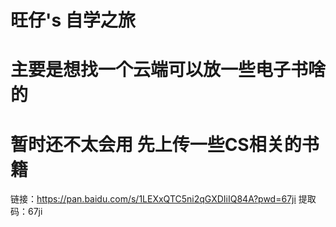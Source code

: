 # 旺仔's 自学之旅
# 主要是想找一个云端可以放一些电子书啥的
# 暂时还不太会用 先上传一些CS相关的书籍
链接：https://pan.baidu.com/s/1LEXxQTC5ni2qGXDIiIQ84A?pwd=67ji 
提取码：67ji 


